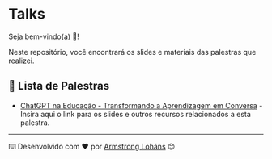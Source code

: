 # Talks

Seja bem-vindo(a) 🥰!

Neste repositório, você encontrará os slides e materiais das palestras que realizei.

## 🚀 Lista de Palestras

- [ChatGPT na Educação - Transformando a Aprendizagem em Conversa](https://github.com/prisantos/talks/tree/main/cpa2023) - Insira aqui o link para os slides e outros recursos relacionados a esta palestra.

---

⌨️ Desenvolvido com ❤️ por [Armstrong Lohãns](https://gist.github.com/lohhans) 😊
